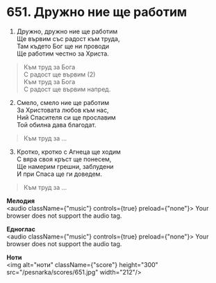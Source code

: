 # 651. Дружно ние ще работим

1. Дружно, дружно ние ще работим  
Ще вървим със радост към труда,  
Там където Бог ще ни проводи  
Ще работим честно за Христа.  

> Към труд за Бога  
> С радост ще вървим (2)  
> Към труд за Бога  
> С радост ще вървим напред.  

2. Смело, смело ние ще работим  
За Христовата любов към нас,  
Ний Спасителя си ще прославим  
Той обилна дава благодат.  

> Към труд за ...  

3. Кротко, кротко с Агнеца ще ходим  
С вяра своя кръст ще понесем,  
Ще намерим грешни, заблудени  
И при Спаса ще ги доведем.  

> Към труд за ...

**Мелодия**  
<audio className={"music"} controls={true} preload={"none"}>
    <source src="/pesnarka/mp3/651.mp3" type="audio/mpeg"/>
    Your browser does not support the audio tag.
</audio>

**Едноглас**  
<audio className={"music"} controls={true} preload={"none"}>
    <source src="/pesnarka/transp/651.mp3" type="audio/mpeg"/>
    Your browser does not support the audio tag.
</audio>

**Ноти**  
<img alt="ноти" className={"score"} height="300" src="/pesnarka/scores/651.jpg" width="212"/>
